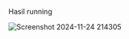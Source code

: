 Hasil running 

![Screenshot 2024-11-24 214305](https://github.com/user-attachments/assets/f47d68c6-dd2c-45cd-b520-acffbee01955)
